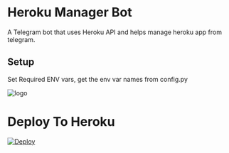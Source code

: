 # Heroku Manager Bot
A Telegram bot that uses Heroku API and helps manage heroku app from telegram.

## Setup
Set Required ENV vars, get the env var names from config.py

![logo](https://telegra.ph/file/77d7d1ba4142bd2e0af3d.jpg)

# Deploy To Heroku 
[![Deploy](https://www.herokucdn.com/deploy/button.svg)](https://heroku.com/deploy?template=https://github.com/TcBots/herokubot)





